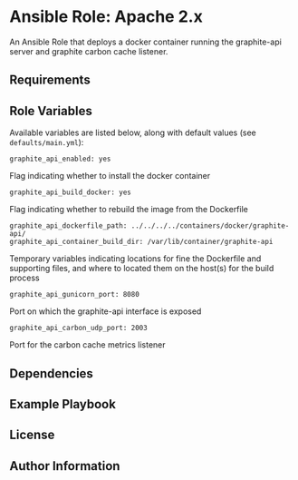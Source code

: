 # Ansible Role: Apache 2.x

An Ansible Role that deploys a docker container running the graphite-api server and graphite carbon cache listener.

## Requirements

## Role Variables

Available variables are listed below, along with default values (see `defaults/main.yml`):

    graphite_api_enabled: yes 

Flag indicating whether to install the docker container 

    graphite_api_build_docker: yes

Flag indicating whether to rebuild the image from the Dockerfile

    graphite_api_dockerfile_path: ../../../../containers/docker/graphite-api/
    graphite_api_container_build_dir: /var/lib/container/graphite-api

Temporary variables indicating locations for fine the Dockerfile and supporting files, and where to located them on the host(s) for the build process 

    graphite_api_gunicorn_port: 8080

Port on which the graphite-api interface is exposed

    graphite_api_carbon_udp_port: 2003

Port for the carbon cache metrics listener

## Dependencies

## Example Playbook

## License

## Author Information

